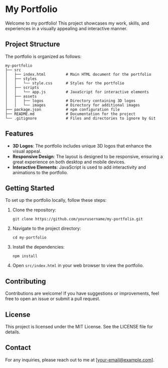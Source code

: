 # My Portfolio

Welcome to my portfolio! This project showcases my work, skills, and experiences in a visually appealing and interactive manner. 

## Project Structure

The portfolio is organized as follows:

```
my-portfolio
├── src
│   ├── index.html         # Main HTML document for the portfolio
│   ├── styles
│   │   └── style.css      # Styles for the portfolio
│   ├── scripts
│   │   └── app.js         # JavaScript for interactive elements
│   ├── assets
│   │   ├── logos          # Directory containing 3D logos
│   │   └── images         # Directory for additional images
├── package.json           # npm configuration file
├── README.md              # Documentation for the project
└── .gitignore             # Files and directories to ignore by Git
```

## Features

- **3D Logos**: The portfolio includes unique 3D logos that enhance the visual appeal.
- **Responsive Design**: The layout is designed to be responsive, ensuring a great experience on both desktop and mobile devices.
- **Interactive Elements**: JavaScript is used to add interactivity and animations to the portfolio.

## Getting Started

To set up the portfolio locally, follow these steps:

1. Clone the repository:
   ```
   git clone https://github.com/yourusername/my-portfolio.git
   ```

2. Navigate to the project directory:
   ```
   cd my-portfolio
   ```

3. Install the dependencies:
   ```
   npm install
   ```

4. Open `src/index.html` in your web browser to view the portfolio.

## Contributing

Contributions are welcome! If you have suggestions or improvements, feel free to open an issue or submit a pull request.

## License

This project is licensed under the MIT License. See the LICENSE file for details.

## Contact

For any inquiries, please reach out to me at [your-email@example.com].